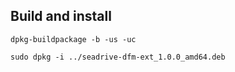 ## Build and install
```
dpkg-buildpackage -b -us -uc

sudo dpkg -i ../seadrive-dfm-ext_1.0.0_amd64.deb
```
